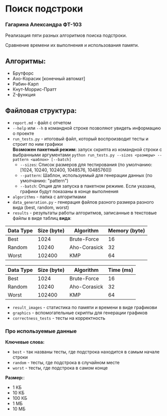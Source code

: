 # Поиск подстроки

### **Гагарина Александра ФТ-103**

Реализация пяти разных алгоритмов поиска подстроки.

Сравнение времени их выполнения и использования памяти.

## Алгоритмы:

* Брутфорс
* Ахо-Корасик [конечный автомат]
* Рабин-Карп
* Кнут-Моррис-Пратт
* Z-функция

## Файловая структура:

* `report.md` - файл с отчетом
* `--help` или `--h` в командной строке позволяют увидеть информацию о проекте
* `run_tests.py` - итоговый файл, который воспроизводит тесты и строит по ним графики  
  **Возможен пакетный режим:**
  запуск скрипта из командной строки с выбранными аргументами
  `python run_tests.py --sizes <размеры> --pattern <шаблон> [--batch]`
    - `--sizes`: Список размеров для тестирования (по умолчанию: [1024, 10240, 102400, 1048576, 10485760])
    - `--pattern`: Шаблон, используемый для генерации данных (по умолчанию: "pattern")
    - `--batch`: Опция для запуска в пакетном режиме. Если указана, графики будут показаны в конце выполнения
* `algorithms` - папка с алгоритмами
* `data_generation.py` - генерация файлов разного размера разного вида (best, random, worst)
* `results` - результаты работы алгоритмов, записанные в текстовые файлы в виде таблиц **вида**:

| Data Type | Size (byte) | Algorithm    | Memory (byte) |
|-----------|-------------|--------------|---------------|
| Best      | 1024        | Brute-Force  | 16            |
| Random    | 10240       | Aho-Corasick | 32            |
| Worst     | 102400      | KMP          | 64            |

| Data Type | Size (byte) | Algorithm    | Time (ms) |
|-----------|-------------|--------------|-----------|
| Best      | 1024        | Brute-Force  | 16        |
| Random    | 10240       | Aho-Corasick | 32        |
| Worst     | 102400      | KMP          | 64        | 

* `result_images` - статистика по памяти и времени в виде графикови
* `graphics` - вспомогательные скрипты для генерации графиков
* `correctness_tests` - тесты на корректность

### Про используемые данные

**Ключевые слова:**

* `best` - так названы тесты, где подстрока находится в самым начале строки
* `random` - тесты, где подстрока в случайном месте
* `worst` - тесты, где подстрока в самом конце

**Размер:**:

* 1 КБ
* 10 КБ
* 100 КБ
* 1 МБ
* 10 МБ

